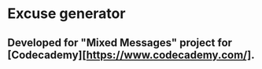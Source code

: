 # Excuse generator
## Developed for "Mixed Messages" project for [Codecademy][https://www.codecademy.com/].
